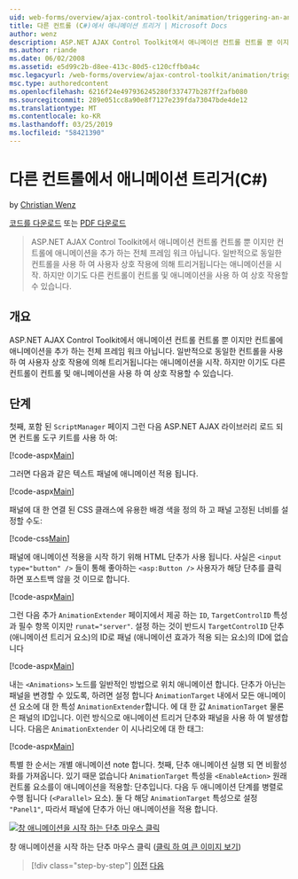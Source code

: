 ```yaml
---
uid: web-forms/overview/ajax-control-toolkit/animation/triggering-an-animation-in-another-control-cs
title: 다른 컨트롤 (C#)에서 애니메이션 트리거 | Microsoft Docs
author: wenz
description: ASP.NET AJAX Control Toolkit에서 애니메이션 컨트롤 컨트롤 뿐 이지만 컨트롤에 애니메이션을 추가 하는 전체 프레임 워크 아닙니다. 일반적으로 시작을...
ms.author: riande
ms.date: 06/02/2008
ms.assetid: e5d99c2b-d8ee-413c-80d5-c120cffb0a4c
msc.legacyurl: /web-forms/overview/ajax-control-toolkit/animation/triggering-an-animation-in-another-control-cs
msc.type: authoredcontent
ms.openlocfilehash: 6216f24e497936245280f337477b287ff2afb080
ms.sourcegitcommit: 289e051cc8a90e8f7127e239fda73047bde4de12
ms.translationtype: MT
ms.contentlocale: ko-KR
ms.lasthandoff: 03/25/2019
ms.locfileid: "58421390"
---
```

<a name="triggering-an-animation-in-another-control-c"></a>다른 컨트롤에서 애니메이션 트리거(C#)
====================
by [Christian Wenz](https://github.com/wenz)

[코드를 다운로드](http://download.microsoft.com/download/f/9/a/f9a26acd-8df4-4484-8a18-199e4598f411/Animation8.cs.zip) 또는 [PDF 다운로드](http://download.microsoft.com/download/6/7/1/6718d452-ff89-4d3f-a90e-c74ec2d636a3/animation8CS.pdf)

> ASP.NET AJAX Control Toolkit에서 애니메이션 컨트롤 컨트롤 뿐 이지만 컨트롤에 애니메이션을 추가 하는 전체 프레임 워크 아닙니다. 일반적으로 동일한 컨트롤을 사용 하 여 사용자 상호 작용에 의해 트리거됩니다는 애니메이션을 시작. 하지만 이기도 다른 컨트롤이 컨트롤 및 애니메이션을 사용 하 여 상호 작용할 수 있습니다.


## <a name="overview"></a>개요

ASP.NET AJAX Control Toolkit에서 애니메이션 컨트롤 컨트롤 뿐 이지만 컨트롤에 애니메이션을 추가 하는 전체 프레임 워크 아닙니다. 일반적으로 동일한 컨트롤을 사용 하 여 사용자 상호 작용에 의해 트리거됩니다는 애니메이션을 시작. 하지만 이기도 다른 컨트롤이 컨트롤 및 애니메이션을 사용 하 여 상호 작용할 수 있습니다.

## <a name="steps"></a>단계

첫째, 포함 된 `ScriptManager` 페이지 그런 다음 ASP.NET AJAX 라이브러리 로드 되 면 컨트롤 도구 키트를 사용 하 여:

[!code-aspx[Main](triggering-an-animation-in-another-control-cs/samples/sample1.aspx)]

그러면 다음과 같은 텍스트 패널에 애니메이션 적용 됩니다.

[!code-aspx[Main](triggering-an-animation-in-another-control-cs/samples/sample2.aspx)]

패널에 대 한 연결 된 CSS 클래스에 유용한 배경 색을 정의 하 고 패널 고정된 너비를 설정할 수도:

[!code-css[Main](triggering-an-animation-in-another-control-cs/samples/sample3.css)]

패널에 애니메이션 적용을 시작 하기 위해 HTML 단추가 사용 됩니다. 사실은 `<input type="button" />` 들이 통해 좋아하는 `<asp:Button />` 사용자가 해당 단추를 클릭 하면 포스트백 않을 것 이므로 합니다.

[!code-aspx[Main](triggering-an-animation-in-another-control-cs/samples/sample4.aspx)]

그런 다음 추가 `AnimationExtender` 페이지에서 제공 하는 `ID`, `TargetControlID` 특성과 필수 항목 이지만 `runat="server"`. 설정 하는 것이 반드시 `TargetControlID` 단추 (애니메이션 트리거 요소)의 ID로 패널 (애니메이션 효과가 적용 되는 요소)의 ID에 없습니다

[!code-aspx[Main](triggering-an-animation-in-another-control-cs/samples/sample5.aspx)]

내는 `<Animations>` 노드를 일반적인 방법으로 위치 애니메이션 합니다. 단추가 아닌는 패널을 변경할 수 있도록, 하려면 설정 합니다 `AnimationTarget` 내에서 모든 애니메이션 요소에 대 한 특성 `AnimationExtender`합니다. 에 대 한 값 `AnimationTarget` 물론은 패널의 ID입니다. 이런 방식으로 애니메이션 트리거 단추와 패널을 사용 하 여 발생합니다. 다음은 `AnimationExtender` 이 시나리오에 대 한 태그:

[!code-aspx[Main](triggering-an-animation-in-another-control-cs/samples/sample6.aspx)]

특별 한 순서는 개별 애니메이션 note 합니다. 첫째, 단추 애니메이션 실행 되 면 비활성화를 가져옵니다. 있기 때문 없습니다 `AnimationTarget` 특성을 `<EnableAction>` 원래 컨트롤 요소를이 애니메이션을 적용할: 단추입니다. 다음 두 애니메이션 단계를 병렬로 수행 됩니다 (`<Parallel>` 요소). 둘 다 해당 `AnimationTarget` 특성으로 설정 `"Panel1"`, 따라서 패널에 단추가 아닌 애니메이션을 적용 합니다.


[![창 애니메이션을 시작 하는 단추 마우스 클릭](triggering-an-animation-in-another-control-cs/_static/image2.png)](triggering-an-animation-in-another-control-cs/_static/image1.png)

창 애니메이션을 시작 하는 단추 마우스 클릭 ([클릭 하 여 큰 이미지 보기](triggering-an-animation-in-another-control-cs/_static/image3.png))

> [!div class="step-by-step"]
> [이전](disabling-actions-during-animation-cs.md)
> [다음](modifying-animations-from-the-server-side-cs.md)
